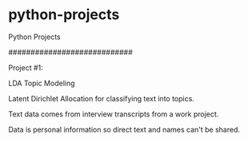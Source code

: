 # python-projects
Python Projects

############################

Project #1: 


LDA Topic Modeling 

Latent Dirichlet Allocation for classifying text into topics. 

Text data comes from interview transcripts from a work project. 

Data is personal information so direct text and names can't be shared. 
